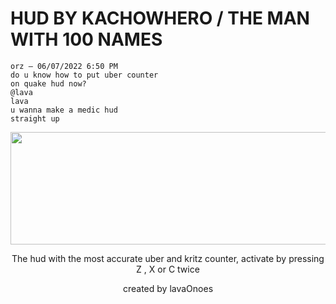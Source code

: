 # HUD BY KACHOWHERO / THE MAN WITH 100 NAMES

```
orz — 06/07/2022 6:50 PM
do u know how to put uber counter
on quake hud now?
@lava
lava
u wanna make a medic hud
straight up
```

<p align="center">
    <img width="690" height="180" src="https://i.imgur.com/VNqseiA.png">
</p>

<p align="center">
    The hud with the most accurate uber and kritz counter, activate by pressing Z , X or C twice 
</p>
<p align="center">
      created by lavaOnoes
</p>
